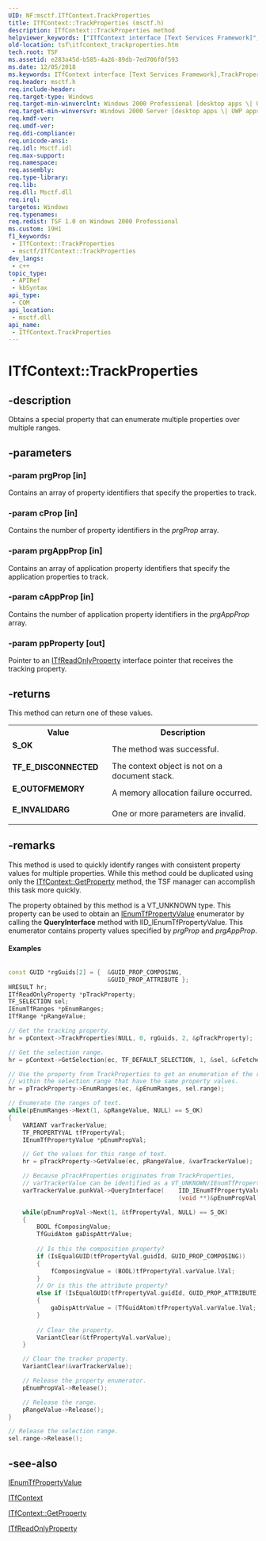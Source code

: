 ```yaml
---
UID: NF:msctf.ITfContext.TrackProperties
title: ITfContext::TrackProperties (msctf.h)
description: ITfContext::TrackProperties method
helpviewer_keywords: ["ITfContext interface [Text Services Framework]","TrackProperties method","ITfContext.TrackProperties","ITfContext::TrackProperties","TrackProperties","TrackProperties method [Text Services Framework]","TrackProperties method [Text Services Framework]","ITfContext interface","_tsf_itfcontext_trackproperties_ref","msctf/ITfContext::TrackProperties","tsf.itfcontext_trackproperties"]
old-location: tsf\itfcontext_trackproperties.htm
tech.root: TSF
ms.assetid: e283a45d-b585-4a26-89db-7ed706f0f593
ms.date: 12/05/2018
ms.keywords: ITfContext interface [Text Services Framework],TrackProperties method, ITfContext.TrackProperties, ITfContext::TrackProperties, TrackProperties, TrackProperties method [Text Services Framework], TrackProperties method [Text Services Framework],ITfContext interface, _tsf_itfcontext_trackproperties_ref, msctf/ITfContext::TrackProperties, tsf.itfcontext_trackproperties
req.header: msctf.h
req.include-header: 
req.target-type: Windows
req.target-min-winverclnt: Windows 2000 Professional [desktop apps \| UWP apps]
req.target-min-winversvr: Windows 2000 Server [desktop apps \| UWP apps]
req.kmdf-ver: 
req.umdf-ver: 
req.ddi-compliance: 
req.unicode-ansi: 
req.idl: Msctf.idl
req.max-support: 
req.namespace: 
req.assembly: 
req.type-library: 
req.lib: 
req.dll: Msctf.dll
req.irql: 
targetos: Windows
req.typenames: 
req.redist: TSF 1.0 on Windows 2000 Professional
ms.custom: 19H1
f1_keywords:
 - ITfContext::TrackProperties
 - msctf/ITfContext::TrackProperties
dev_langs:
 - c++
topic_type:
 - APIRef
 - kbSyntax
api_type:
 - COM
api_location:
 - msctf.dll
api_name:
 - ITfContext.TrackProperties
---
```


# ITfContext::TrackProperties


## -description

Obtains a special property that can enumerate multiple properties over multiple ranges.

## -parameters

### -param prgProp [in]

Contains an array of property identifiers that specify the properties to track.

### -param cProp [in]

Contains the number of property identifiers in the <i>prgProp</i> array.

### -param prgAppProp [in]

Contains an array of application property identifiers that specify the application properties to track.

### -param cAppProp [in]

Contains the number of application property identifiers in the <i>prgAppProp</i> array.

### -param ppProperty [out]

Pointer to an <a href="https://docs.microsoft.com/windows/desktop/api/msctf/nn-msctf-itfreadonlyproperty">ITfReadOnlyProperty</a> interface pointer that receives the tracking property.

## -returns

This method can return one of these values.

<table>
<tr>
<th>Value</th>
<th>Description</th>
</tr>
<tr>
<td width="40%">
<dl>
<dt><b>S_OK</b></dt>
</dl>
</td>
<td width="60%">
The method was successful.

</td>
</tr>
<tr>
<td width="40%">
<dl>
<dt><b>TF_E_DISCONNECTED</b></dt>
</dl>
</td>
<td width="60%">
The context object is not on a document stack.

</td>
</tr>
<tr>
<td width="40%">
<dl>
<dt><b>E_OUTOFMEMORY</b></dt>
</dl>
</td>
<td width="60%">
A memory allocation failure occurred.

</td>
</tr>
<tr>
<td width="40%">
<dl>
<dt><b>E_INVALIDARG</b></dt>
</dl>
</td>
<td width="60%">
One or more parameters are invalid.

</td>
</tr>
</table>

## -remarks

This method is used to quickly identify ranges with consistent property values for multiple properties. While this method could be duplicated using only the <a href="https://docs.microsoft.com/windows/desktop/api/msctf/nf-msctf-itfcontext-getproperty">ITfContext::GetProperty</a> method, the TSF manager can accomplish this task more quickly.

The property obtained by this method is a VT_UNKNOWN type. This property can be used to obtain an <a href="https://docs.microsoft.com/windows/desktop/api/msctf/nn-msctf-ienumtfpropertyvalue">IEnumTfPropertyValue</a> enumerator by calling the <b>QueryInterface</b> method with IID_IEnumTfPropertyValue. This enumerator contains property values specified by <i>prgProp</i> and <i>prgAppProp</i>.


#### Examples


```cpp

const GUID *rgGuids[2] = {  &GUID_PROP_COMPOSING,
                            &GUID_PROP_ATTRIBUTE };
HRESULT hr;
ITfReadOnlyProperty *pTrackProperty;
TF_SELECTION sel;
IEnumTfRanges *pEnumRanges;
ITfRange *pRangeValue;

// Get the tracking property. 
hr = pContext->TrackProperties(NULL, 0, rgGuids, 2, &pTrackProperty);

// Get the selection range. 
hr = pContext->GetSelection(ec, TF_DEFAULT_SELECTION, 1, &sel, &cFetched);

// Use the property from TrackProperties to get an enumeration of the ranges  
// within the selection range that have the same property values. 
hr = pTrackProperty->EnumRanges(ec, &pEnumRanges, sel.range);

// Enumerate the ranges of text. 
while(pEnumRanges->Next(1, &pRangeValue, NULL) == S_OK)
{
    VARIANT varTrackerValue;
    TF_PROPERTYVAL tfPropertyVal;
    IEnumTfPropertyValue *pEnumPropVal;

    // Get the values for this range of text. 
    hr = pTrackProperty->GetValue(ec, pRangeValue, &varTrackerValue);

    // Because pTrackProperties originates from TrackProperties, 
    // varTrackerValue can be identified as a VT_UNKNOWN/IEnumTfPropertyValue. 
    varTrackerValue.punkVal->QueryInterface(    IID_IEnumTfPropertyValue,
                                                (void **)&pEnumPropVal);

    while(pEnumPropVal->Next(1, &tfPropertyVal, NULL) == S_OK)
    {
        BOOL fComposingValue;
        TfGuidAtom gaDispAttrValue;
        
        // Is this the composition property? 
        if (IsEqualGUID(tfPropertyVal.guidId, GUID_PROP_COMPOSING))
        {
            fComposingValue = (BOOL)tfPropertyVal.varValue.lVal;
        }
        // Or is this the attribute property? 
        else if (IsEqualGUID(tfPropertyVal.guidId, GUID_PROP_ATTRIBUTE))
        {
            gaDispAttrValue = (TfGuidAtom)tfPropertyVal.varValue.lVal;
        }
        
        // Clear the property. 
        VariantClear(&tfPropertyVal.varValue);
    }

    // Clear the tracker property. 
    VariantClear(&varTrackerValue);

    // Release the property enumerator. 
    pEnumPropVal->Release();

    // Release the range. 
    pRangeValue->Release();
}

// Release the selection range. 
sel.range->Release();

```

## -see-also

<a href="https://docs.microsoft.com/windows/desktop/api/msctf/nn-msctf-ienumtfpropertyvalue">IEnumTfPropertyValue
      </a>



<a href="https://docs.microsoft.com/windows/desktop/api/msctf/nn-msctf-itfcontext">ITfContext</a>



<a href="https://docs.microsoft.com/windows/desktop/api/msctf/nf-msctf-itfcontext-getproperty">ITfContext::GetProperty
      </a>



<a href="https://docs.microsoft.com/windows/desktop/api/msctf/nn-msctf-itfreadonlyproperty">ITfReadOnlyProperty
      </a>

